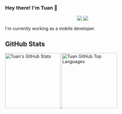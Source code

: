 ### Hey there! I'm Tuan 👋

<p align="center">
    <a href="https://twitter.com/HimatoKatsuya"><img src="https://img.shields.io/badge/-Twitter-2D2B55?style=flat-square&logo=twitter&logoColor=white"/></a>
    <a href="https://www.linkedin.com/in/tuan-huynh-0187b8141/"><img src="https://img.shields.io/badge/-LinkedIn-2D2B55?style=flat-square&logo=linkedin&logoColor=white"/></a>
</p>

I'm currently working as a mobile developer. 

## GitHub Stats

<a href="https://github.com/huynhmytuan">
  <img height="180em" src="https://github-readme-stats.vercel.app/api?username=huynhmytuan&show_icons=true&theme=vue-dark&count_private=true" alt="Tuan's GitHub Stats" />
  <img height="180em" src="https://github-readme-stats.vercel.app/api/top-langs/?username=huynhmytuan&theme=vue-dark&layout=compact" 
    alt="Tuan GitHub Top Languages" />
</a>
